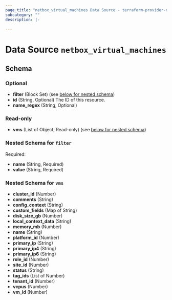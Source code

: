 ```yaml
---
page_title: "netbox_virtual_machines Data Source - terraform-provider-netbox"
subcategory: ""
description: |-
  
---
```


# Data Source `netbox_virtual_machines`





## Schema

### Optional

- **filter** (Block Set) (see [below for nested schema](#nestedblock--filter))
- **id** (String, Optional) The ID of this resource.
- **name_regex** (String, Optional)

### Read-only

- **vms** (List of Object, Read-only) (see [below for nested schema](#nestedatt--vms))

<a id="nestedblock--filter"></a>
### Nested Schema for `filter`

Required:

- **name** (String, Required)
- **value** (String, Required)


<a id="nestedatt--vms"></a>
### Nested Schema for `vms`

- **cluster_id** (Number)
- **comments** (String)
- **config_context** (String)
- **custom_fields** (Map of String)
- **disk_size_gb** (Number)
- **local_context_data** (String)
- **memory_mb** (Number)
- **name** (String)
- **platform_id** (Number)
- **primary_ip** (String)
- **primary_ip4** (String)
- **primary_ip6** (String)
- **role_id** (Number)
- **site_id** (Number)
- **status** (String)
- **tag_ids** (List of Number)
- **tenant_id** (Number)
- **vcpus** (Number)
- **vm_id** (Number)


